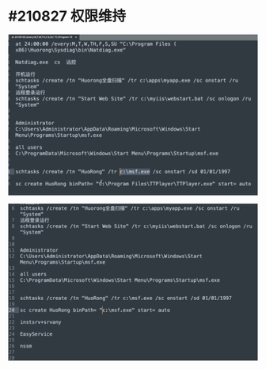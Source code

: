 # #210827 权限维持

![image-20210827153140910](权限维持\image-20210827153140910.png)

![image-20210827154455340](权限维持\image-20210827154455340.png)

